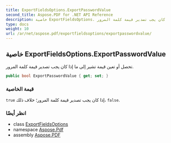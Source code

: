 ```yaml
---
title: ExportFieldsOptions.ExportPasswordValue
second_title: Aspose.PDF for .NET API Reference
description: خاصية ExportFieldsOptions. تحصل أو تعين قيمة تشير إلى ما إذا كان يجب تصدير قيمة كلمة المرور
type: docs
weight: 10
url: /ar/net/aspose.pdf/exportfieldsoptions/exportpasswordvalue/
---
```

## خاصية ExportFieldsOptions.ExportPasswordValue

تحصل أو تعين قيمة تشير إلى ما إذا كان يجب تصدير قيمة كلمة المرور.

```csharp
public bool ExportPasswordValue { get; set; }
```

### قيمة الخاصية

`true` إذا كان يجب تصدير قيمة كلمة المرور؛ خلاف ذلك، `false`.

### انظر أيضًا

* class [ExportFieldsOptions](../)
* namespace [Aspose.Pdf](../../../aspose.pdf/)
* assembly [Aspose.PDF](../../../)